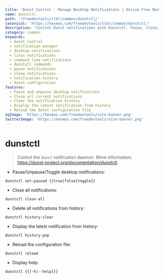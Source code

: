 ```yaml
---
title: 'Dunst Control - Manage Desktop Notifications | Online Free DevTools by Hexmos'
name: dunstctl
path: '/freedevtools/tldr/common/dunstctl/'
canonical: 'https://hexmos.com/freedevtools/tldr/common/dunstctl/'
description: 'Control Dunst notifications with Dunstctl. Pause, close, and manage your desktop notifications easily using the command line. Free online tool, no registration required.'
category: common
keywords:
  - dunst control
  - notification manager
  - desktop notifications
  - linux notifications
  - command line notifications
  - dunstctl commands
  - pause notifications
  - close notifications
  - notification history
  - dunst configuration
features:
  - Pause and unpause desktop notifications
  - Close all current notifications
  - Clear the notification history
  - Display the latest notification from history
  - Reload the Dunst configuration file
ogImage: 'https://hexmos.com/freedevtools/site-banner.png'
twitterImage: 'https://hexmos.com/freedevtools/site-banner.png'
---
```


# dunstctl

> Control the `dunst` notification daemon.
> More information: <https://dunst-project.org/documentation/dunstctl>.

- Pause/Unpause/Toggle desktop notifications:

`dunstctl set-paused {{true|false|toggle}}`

- Close all notifications:

`dunstctl close-all`

- Delete all notifications from history:

`dunstctl history-clear`

- Display the latest notification from history:

`dunstctl history-pop`

- Reload the configuration file:

`dunstctl reload`

- Display help:

`dunstctl {{[-h|--help]}}`
